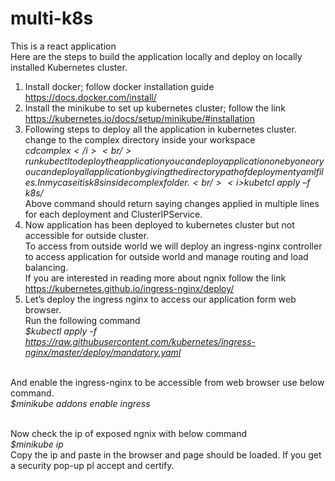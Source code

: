 # multi-k8s
This is a react application
<br/>Here are the steps to build the application locally and deploy on locally installed Kubernetes cluster. 
1. Install docker; follow docker installation guide https://docs.docker.com/install/
2. Install the minikube to set up kubernetes cluster; follow the link https://kubernetes.io/docs/setup/minikube/#installation
3. Following steps to deploy all the application in kubernetes cluster.
  <br/>change to the complex directory inside your workspace
  <br/><i>$cd complex</i>
  <br/>run kubectl to deploy the application you can deploy application one by one or you can deploy all application by giving the directory path of deployment yaml files. In my case it is k8s in side complex folder.
  <br/><i>$kubetcl apply –f  k8s/</i>
  <br/>Above command should return saying changes applied in multiple lines for each deployment and ClusterIPService.
4. Now application has been deployed to kubernetes cluster but not accessible for outside cluster. 
  <br/>To access from outside world we will   deploy an ingress-nginx controller to access application for outside world and manage routing and load balancing. 
  <br/>If you are interested in reading more about ngnix follow the link https://kubernetes.github.io/ingress-nginx/deploy/
5. Let’s deploy the ingress nginx to access our application form web browser.
  <br/>Run the following command 
  <br><i>$kubectl apply -f https://raw.githubusercontent.com/kubernetes/ingress-nginx/master/deploy/mandatory.yaml</i>
  
  <br/>And enable the ingress-nginx to be accessible from web browser use below command.
  <br/><i>$minikube addons enable ingress</i>

  <br/>Now check the ip of exposed ngnix with below command
  <br/><i>$minikube ip </i>
  <br/>Copy the ip and paste in the browser and page should be loaded. If you get a security pop-up pl accept and certify.
